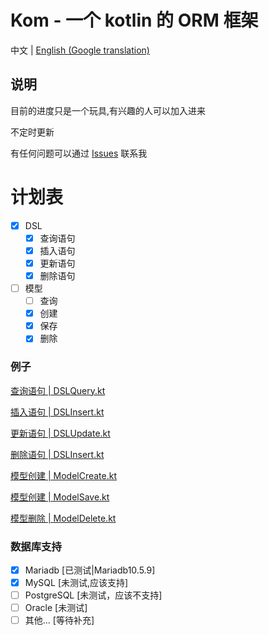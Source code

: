 # Kom - 一个 kotlin 的 ORM 框架

中文 | [English (Google translation)](./README.en.md)

## 说明
目前的进度只是一个玩具,有兴趣的人可以加入进来

不定时更新

有任何问题可以通过 [Issues](https://github.com/zhaofanzhe/Kom/issues) 联系我

# 计划表

* [X] DSL
    * [X] 查询语句
    * [X] 插入语句
    * [X] 更新语句
    * [X] 删除语句
* [ ] 模型
    * [ ] 查询
    * [X] 创建
    * [X] 保存
    * [X] 删除

### 例子

[查询语句 | DSLQuery.kt](./src/test/kotlin/io/github/zhaofanzhe/kom/DSLQuery.kt)

[插入语句 | DSLInsert.kt](./src/test/kotlin/io/github/zhaofanzhe/kom/DSLInsert.kt)

[更新语句 | DSLUpdate.kt](./src/test/kotlin/io/github/zhaofanzhe/kom/DSLUpdate.kt)

[删除语句 | DSLInsert.kt](./src/test/kotlin/io/github/zhaofanzhe/kom/DSLDelete.kt)

[模型创建 | ModelCreate.kt](./src/test/kotlin/io/github/zhaofanzhe/kom/ModelCreate.kt)

[模型创建 | ModelSave.kt](./src/test/kotlin/io/github/zhaofanzhe/kom/ModelSave.kt)

[模型删除 | ModelDelete.kt](./src/test/kotlin/io/github/zhaofanzhe/kom/ModelDelete.kt)

### 数据库支持

* [X] Mariadb [已测试|Mariadb10.5.9]
* [X] MySQL [未测试,应该支持]
* [ ] PostgreSQL [未测试，应该不支持]
* [ ] Oracle [未测试]
* [ ] 其他... [等待补充]